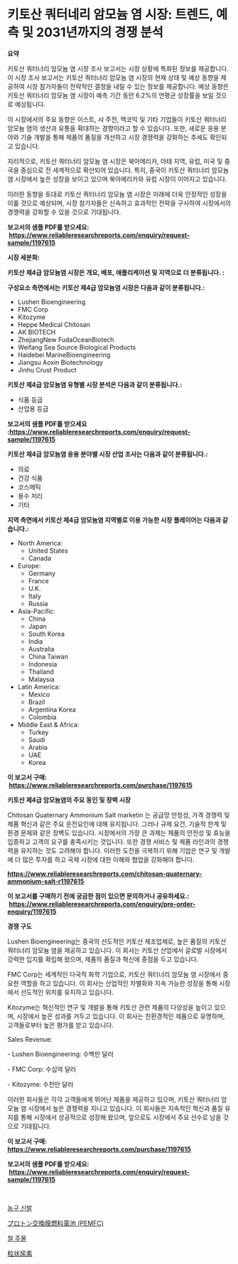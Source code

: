 <p><h1>키토산 쿼터네리 암모늄 염 시장: 트렌드, 예측 및 2031년까지의 경쟁 분석</h1></p><p><strong>요약</strong></p>
<p><p>키토산 쿼터너리 암모늄 염 시장 조사 보고서는 시장 상황에 특화된 정보를 제공합니다. 이 시장 조사 보고서는 키토산 쿼터너리 암모늄 염 시장의 현재 상태 및 예상 동향을 제공하여 시장 참가자들이 전략적인 결정을 내릴 수 있는 정보를 제공합니다. 예상 동향은 키토산 쿼터너리 암모늄 염 시장이 예측 기간 동안 6.2%의 연평균 성장률을 보일 것으로 예상됩니다.</p><p>이 시장에서의 주요 동향은 이스트, 샤 주전, 맥코믹 및 기타 기업들이 키토산 쿼터너리 암모늄 염의 생산과 유통을 확대하는 경향이라고 할 수 있습니다. 또한, 새로운 응용 분야와 기술 개발을 통해 제품의 품질을 개선하고 시장 경쟁력을 강화하는 추세도 확인되고 있습니다.</p><p>지리적으로, 키토산 쿼터너리 암모늄 염 시장은 북아메리카, 아태 지역, 유럽, 미국 및 중국을 중심으로 전 세계적으로 확산되어 있습니다. 특히, 중국이 키토산 쿼터너리 암모늄 염 시장에서 높은 성장을 보이고 있으며 북아메리카와 유럽 시장이 이어지고 있습니다.</p><p>이러한 동향을 토대로 키토산 쿼터너리 암모늄 염 시장은 미래에 더욱 안정적인 성장을 이룰 것으로 예상되며, 시장 참가자들은 신속하고 효과적인 전략을 구사하여 시장에서의 경쟁력을 강화할 수 있을 것으로 기대됩니다.</p></p>
<p><strong>보고서의 샘플 PDF를 받으세요: &nbsp;<a href="https://www.reliableresearchreports.com/enquiry/request-sample/1197615">https://www.reliableresearchreports.com/enquiry/request-sample/1197615</a></strong></p>
<p><strong>시장 세분화:</strong></p>
<p><strong> 키토산 제4급 암모늄염 시장은 개요, 배포, 애플리케이션 및 지역으로 더 분류됩니다. :</strong></p>
<p><strong>구성요소 측면에서는 키토산 제4급 암모늄염 시장은 다음과 같이 분류됩니다.:</strong></p>
<p><ul><li>Lushen Bioengineering</li><li>FMC Corp</li><li>Kitozyme</li><li>Heppe Medical Chitosan</li><li>AK BIOTECH</li><li>ZhejiangNew FudaOceanBiotech</li><li>Weifang Sea Source Biological Products</li><li>Haidebei MarineBioengineering</li><li>Jiangsu Aoxin Biotechnology</li><li>Jinhu Crust Product</li></ul></p>
<p><strong> 키토산 제4급 암모늄염 유형별 시장 분석은 다음과 같이 분류됩니다.:</strong></p>
<p><ul><li>식품 등급</li><li>산업용 등급</li></ul></p>
<p><strong>보고서의 샘플 PDF를 받으세요 :<a href="https://www.reliableresearchreports.com/enquiry/request-sample/1197615">https://www.reliableresearchreports.com/enquiry/request-sample/1197615</a></strong></p>
<p><strong> 키토산 제4급 암모늄염 응용 분야별 시장 산업 조사는 다음과 같이 분류됩니다.:</strong></p>
<p><ul><li>의료</li><li>건강 식품</li><li>코스메틱</li><li>용수 처리</li><li>기타</li></ul></p>
<p><strong>지역 측면에서 키토산 제4급 암모늄염 지역별로 이용 가능한 시장 플레이어는 다음과 같습니다.:</strong></p>
<p><ul>
    <li>
        North America:
        <ul>
            <li>United States</li>
            <li>Canada</li>
        </ul>
    </li>
    <li>
        Europe:
        <ul>
            <li>Germany</li>
            <li>France</li>
            <li>U.K.</li>
            <li>Italy</li>
            <li>Russia</li>
        </ul>
    </li>
    <li>
        Asia-Pacific:
        <ul>
            <li>China</li>
            <li>Japan</li>
            <li>South Korea</li>
            <li>India</li>
            <li>Australia</li>
            <li>China Taiwan</li>
            <li>Indonesia</li>
            <li>Thailand</li>
            <li>Malaysia</li>
        </ul>
    </li>
    <li>
        Latin America:
        <ul>
            <li>Mexico</li>
            <li>Brazil</li>
            <li>Argentina Korea</li>
            <li>Colombia</li>
        </ul>
    </li>
    <li>
        Middle East & Africa:
        <ul>
            <li>Turkey</li>
            <li>Saudi</li>
            <li>Arabia</li>
            <li>UAE</li>
            <li>Korea</li>
        </ul>
    </li>
    </ul></p>
<p><strong>이 보고서 구매: &nbsp;<a href="https://www.reliableresearchreports.com/purchase/1197615">https://www.reliableresearchreports.com/purchase/1197615</a></strong></p>
<p><strong>키토산 제4급 암모늄염의 주요 동인 및 장벽 시장</strong></p>
<p><p>Chitosan Quaternary Ammonium Salt marketin 는 공급망 안정성, 가격 경쟁력 및 제품 혁신과 같은 주요 운전요인에 대해 유지됩니다. 그러나 규제 요건, 기술적 한계 및 환경 문제와 같은 장벽도 있습니다. 시장에서의 가장 큰 과제는 제품의 안전성 및 효능을 입증하고 고객의 요구를 충족시키는 것입니다. 또한 경쟁 서비스 및 제품 라인과의 경쟁력을 유지하는 것도 고려해야 합니다. 이러한 도전을 극복하기 위해 기업은 연구 및 개발에 더 많은 투자를 하고 국제 시장에 대한 이해와 협업을 강화해야 합니다.</p></p>
<p><strong><a href="https://www.reliableresearchreports.com/chitosan-quaternary-ammonium-salt-r1197615">https://www.reliableresearchreports.com/chitosan-quaternary-ammonium-salt-r1197615</a></strong></p>
<p><strong>이 보고서를 구매하기 전에 궁금한 점이 있으면 문의하거나 공유하세요.: &nbsp;<a href="https://www.reliableresearchreports.com/enquiry/pre-order-enquiry/1197615">https://www.reliableresearchreports.com/enquiry/pre-order-enquiry/1197615</a></strong></p>
<p><strong>경쟁 구도</strong></p>
<p><p>Lushen Bioengineering는 중국의 선도적인 키토산 제조업체로, 높은 품질의 키토산 쿼터너리 암모늄 염을 제공하고 있습니다. 이 회사는 키토산 산업에서 글로벌 시장에서 강력한 입지를 확립해 왔으며, 제품의 품질과 혁신에 중점을 두고 있습니다.</p><p>FMC Corp는 세계적인 다국적 화학 기업으로, 키토산 쿼터너리 암모늄 염 시장에서 중요한 역할을 하고 있습니다. 이 회사는 산업적인 차별화와 지속 가능한 성장을 통해 시장에서 선도적인 위치를 유지하고 있습니다.</p><p>Kitozyme는 혁신적인 연구 및 개발을 통해 키토산 관련 제품의 다양성을 높이고 있으며, 시장에서 높은 성과를 거두고 있습니다. 이 회사는 친환경적인 제품으로 유명하며, 고객들로부터 높은 평가를 받고 있습니다.</p><p>Sales Revenue:</p><p>- Lushen Bioengineering: 수백만 달러</p><p>- FMC Corp: 수십억 달러</p><p>- Kitozyme: 수천만 달러</p><p>이러한 회사들은 각각 고객들에게 뛰어난 제품을 제공하고 있으며, 키토산 쿼터너리 암모늄 염 시장에서 높은 경쟁력을 지니고 있습니다. 이 회사들은 지속적인 혁신과 품질 유지를 통해 시장에서 성공적으로 성장해 왔으며, 앞으로도 시장에서 주요 선수로 남을 것으로 기대됩니다.</p></p>
<p><strong>이 보고서 구매: &nbsp; <a href="https://www.reliableresearchreports.com/purchase/1197615">https://www.reliableresearchreports.com/purchase/1197615</a></strong></p>
<p><strong>보고서의 샘플 PDF를 받으세요: &nbsp;<a href="https://www.reliableresearchreports.com/enquiry/request-sample/1197615">https://www.reliableresearchreports.com/enquiry/request-sample/1197615</a></strong><strong></strong></p>
<p>&nbsp;</p>
<p><p><a href="https://medium.com/@twix678568/%EB%86%8D%EA%B5%AC%ED%99%94-%EC%8B%9C%EC%9E%A5-%EA%B2%BD%EC%9F%81-%EB%B6%84%EC%84%9D-%EC%8B%9C%EC%9E%A5-%ED%8A%B8%EB%A0%8C%EB%93%9C-%EB%B0%8F-2031%EB%85%84%EA%B9%8C%EC%A7%80%EC%9D%98-%EC%A0%84%EB%A7%9D-032797938f6f">농구 신발</a></p><p><a href="https://medium.com/@evans21bill/%E3%83%97%E3%83%AD%E3%83%88%E3%83%B3%E4%BA%A4%E6%8F%9B%E8%86%9C%E7%87%83%E6%96%99%E9%9B%BB%E6%B1%A0-pemfc-%E3%81%AE%E5%B8%82%E5%A0%B4%E8%AA%BF%E6%9F%BB%E3%83%AC%E3%83%9D%E3%83%BC%E3%83%88-%E3%81%9D%E3%81%AE%E6%AD%B4%E5%8F%B2%E3%81%A82024%E5%B9%B4%E3%81%8B%E3%82%892031%E5%B9%B4%E3%81%BE%E3%81%A7%E3%81%AE%E4%BA%88%E6%B8%AC-63304bafa210">プロトン交換膜燃料電池 (PEMFC)</a></p><p><a href="https://medium.com/@ieremiapadurariu20221/%EC%B2%A0%EA%B0%95-%EC%A3%BC%EC%A1%B0-%EC%8B%9C%EC%9E%A5-%EA%B7%9C%EB%AA%A8%EB%8A%94-%EA%B8%80%EB%A1%9C%EB%B2%8C-%EC%82%B0%EC%97%85%EC%97%90%EC%84%9C-%EC%B5%9C%EA%B3%A0%EC%9D%98-%EB%A7%88%EC%BC%80%ED%8C%85-%EC%B1%84%EB%84%90%EC%9D%84-%EB%B3%B4%EC%97%AC%EC%A4%98%EC%9A%94-b363fee18255">철 주물</a></p><p><a href="https://medium.com/@santosuigrtley997836/2024%E5%B9%B4%E3%81%8B%E3%82%892031%E5%B9%B4%E3%81%BE%E3%81%A7%E3%81%AE%E6%9C%9F%E9%96%93%E3%81%AB%E4%BA%88%E6%B8%AC%E3%81%95%E3%82%8C%E3%82%8B%E7%B2%92%E5%AD%90%E7%8A%B6%E5%B0%BF%E7%B4%A0%E5%B8%82%E5%A0%B4%E3%81%AE%E3%83%88%E3%83%AC%E3%83%B3%E3%83%89%E3%81%A8%E5%B8%82%E5%A0%B4%E5%88%86%E6%9E%90-62278caf0a98">粒状尿素</a></p></p>